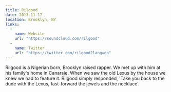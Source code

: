 ```yaml
---
title: Rilgood
date: 2013-11-17
location: Brooklyn, NY
links:
  -
    name: Website
    url: "https://soundcloud.com/rilgood"
  -
    name: Twitter
    url: "https://twitter.com/rilgood?lang=en"
---
```


Rilgood is a Nigerian born, Brooklyn raised rapper. We met up with him at his family's home in Canarsie. When we saw the old Lexus by the house we knew we had to feature it. Rilgood simply responded, 'Take you back to the dude with the Lexus, fast-forward the jewels and the necklace'.
